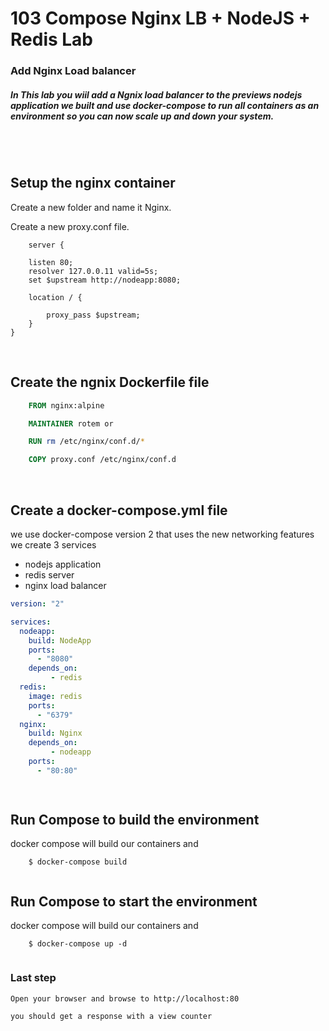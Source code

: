 # 103 Compose Nginx LB + NodeJS + Redis Lab 

### Add Nginx Load balancer  

##### In This lab you wiil add a Ngnix load balancer to the previews nodejs application we built and use docker-compose to run all containers as an environment so you can now scale up and down your system.  
 

<br>
<br>


## Setup the nginx container

Create a new folder and name it Nginx.

Create a new proxy.conf file.

```nginx
    server {

    listen 80;
    resolver 127.0.0.11 valid=5s;
    set $upstream http://nodeapp:8080;

    location / {
    
        proxy_pass $upstream;
    }
}
```
<br>

## Create the ngnix Dockerfile file

```dockerfile
    FROM nginx:alpine 

    MAINTAINER rotem or 

    RUN rm /etc/nginx/conf.d/*

    COPY proxy.conf /etc/nginx/conf.d
```
<br>

## Create a docker-compose.yml file 

we use docker-compose version 2 that uses the new networking features 
we create 3 services 
* nodejs application
* redis server
* nginx load balancer 


```yml
version: "2"

services:
  nodeapp:
    build: NodeApp
    ports:
      - "8080"
    depends_on:
         - redis 
  redis:
    image: redis
    ports: 
      - "6379"
  nginx:
    build: Nginx
    depends_on:
         - nodeapp
    ports:
      - "80:80"

  
```



## Run Compose to build the environment 
docker compose will build our containers and 

```{r, engine='bash', count_lines}
    $ docker-compose build
    
```


## Run Compose to start the environment 
docker compose will build our containers and 

```{r, engine='bash', count_lines}
    $ docker-compose up -d 
    
```





### Last step 

    Open your browser and browse to http://localhost:80

    you should get a response with a view counter 

